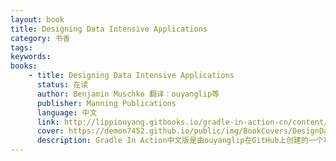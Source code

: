 ```yaml
---
layout: book
title: Designing Data Intensive Applications
category: 书香
tags: 
keywords: 
books: 
    - title: Designing Data Intensive Applications
      status: 在读
      author: Benjamin Muschko 翻译：ouyanglip等 
      publisher: Manning Publications
      language: 中文
      link: http://lippiouyang.gitbooks.io/gradle-in-action-cn/content/
      cover: https://demon7452.github.io/public/img/BookCovers/DesignDataIntensiveApp.jpeg
      description: Gradle In Action中文版是由ouyanglip在GitHub上创建的一个项目，由众人共同翻译校验完成。<a href="https://github.com/LippiOuYang/GradleInActionZh" target="_blank">[Github托管地址]</a>
---
```

